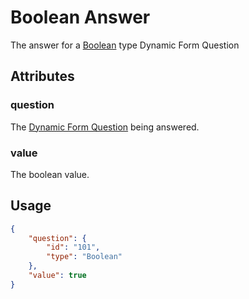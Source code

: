 # Boolean Answer <Badge text="object" vertical="middle" />
The answer for a [Boolean](./df-question-type/#boolean) type Dynamic Form Question

## Attributes
### question <Badge text="object" vertical="middle"/>
The [Dynamic Form Question](./df-question) being answered.

### value <Badge text="boolean" vertical="middle" />
The boolean value.

## Usage
``` json
{
    "question": {
        "id": "101",
        "type": "Boolean"
    },
    "value": true  
}
```